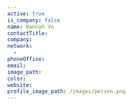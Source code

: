 ```yaml
---
active: true
is_company: false
name: Hannah Vo
contactTitle:
company:
network:
  -
phoneOffice:
email:
image_path:
color:
website:
profile_image_path: /images/person.png
---
```

